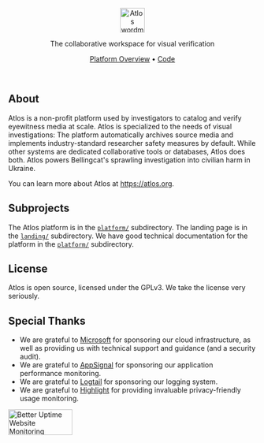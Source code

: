 <p align="center">
  <img align="center" src="platform/priv/static/images/wordmark.svg" height="50" alt="Atlos wordmark">
  <br>

  <p align="center">
    The collaborative workspace for visual verification
    <br>
  </p>
  <p align="center"><a href="https://atlos.notion.site/Platform-Overview-46d4723f22ef420fb5ad0e07feba8d79">Platform Overview</a> &bull; <a href="platform">Code</a></p>
</p>

<br>

## About

Atlos is a non-profit platform used by investigators to catalog and verify eyewitness media at scale. Atlos is specialized to the needs of visual investigations: The platform automatically archives source media and implements industry-standard researcher safety measures by default. While other systems are dedicated collaborative tools or databases, Atlos does both. Atlos powers Bellingcat's sprawling investigation into civilian harm in Ukraine.

You can learn more about Atlos at https://atlos.org.

## Subprojects

The Atlos platform is in the [`platform/`](platform) subdirectory. The landing page is in the [`landing/`](landing) subdirectory. We have good technical documentation for the platform in the [`platform/`](platform/) subdirectory.

## License

Atlos is open source, licensed under the GPLv3. We take the license very seriously.

## Special Thanks

- We are grateful to [Microsoft](https://microsoft.com) for sponsoring our cloud infrastructure, as well as providing us with technical support and guidance (and a security audit).
- We are grateful to [AppSignal](https://appsignal.com) for sponsoring our application performance monitoring.
- We are grateful to [Logtail](https://betterstack.com/logtail) for sponsoring our logging system.
- We are grateful to [Highlight](https://highlight.io/) for providing invaluable privacy-friendly usage monitoring.

<a target="_blank" href="https://betteruptime.com/"><img style="width: 130px; height: 52px;" alt="Better Uptime Website Monitoring" src="https://betteruptime.com/assets/static_assets/badges/light.png" /></a>
